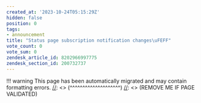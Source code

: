 ```yaml
---
created_at: '2023-10-24T05:15:29Z'
hidden: false
position: 0
tags:
- announcement
title: "Status page subscription notification changes\uFEFF"
vote_count: 0
vote_sum: 0
zendesk_article_id: 8202966997775
zendesk_section_id: 200732737
---
```




[//]: <> (REMOVE ME IF PAGE VALIDATED)
[//]: <> (vvvvvvvvvvvvvvvvvvvv)
!!! warning
    This page has been automatically migrated and may contain formatting errors.
[//]: <> (^^^^^^^^^^^^^^^^^^^^)
[//]: <> (REMOVE ME IF PAGE VALIDATED)


